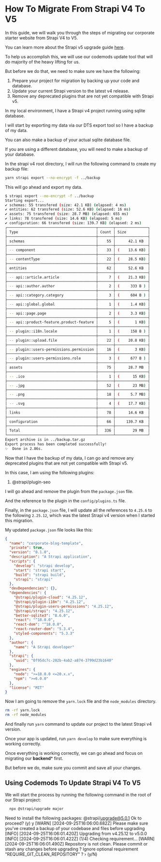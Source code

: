 # How To Migrate From Strapi V4 To V5

In this guide, we will walk you through the steps of migrating our corporate starter website from Strapi V4 to V5.

You can learn more about the Strapi v5 upgrade guide [here](https://docs.strapi.io/dev-docs/migration/v4-to-v5/step-by-step).

To help us accomplish this, we will use our codemods update tool that will do majority of the heavy lifting for us.

But before we do that, we need to make sure we have the following:

1. Prepare your project for migration by backing up your code and database.
2. Update your current Strapi version to the latest v4 release.
3. Remove any deprecated plugins that are not yet compatible with Strapi v5.

In my local environment, I have a Strapi v4 project running using sqlite database.

I will start by exporting my data via our DTS export tool so I have a backup of my data.

You can also make a backup of your actual sqlite database file.

If you are using a different database, you will need to make a backup of your database.

In the strapi v4 root directory, I will run the following command to create my backup file:

``` bash
yarn strapi export --no-encrypt -f ../backup
```

This will go ahead and export my data.

``` bash
$ strapi export --no-encrypt -f ../backup
Starting export...
✔ schemas: 55 transfered (size: 42.1 KB) (elapsed: 4 ms) 
✔ entities: 62 transfered (size: 52.6 KB) (elapsed: 16 ms) 
✔ assets: 75 transfered (size: 28.7 MB) (elapsed: 655 ms) 
✔ links: 78 transfered (size: 14.6 KB) (elapsed: 5 ms) 
✔ configuration: 66 transfered (size: 139.7 KB) (elapsed: 2 ms) 
┌─────────────────────────────────────────┬───────┬───────────────┐
│ Type                                    │ Count │ Size          │
├─────────────────────────────────────────┼───────┼───────────────┤
│ schemas                                 │    55 │      42.1 KB  │
├─────────────────────────────────────────┼───────┼───────────────┤
│ -- component                            │    33 │ (    13.6 KB) │
├─────────────────────────────────────────┼───────┼───────────────┤
│ -- contentType                          │    22 │ (    28.5 KB) │
├─────────────────────────────────────────┼───────┼───────────────┤
│ entities                                │    62 │      52.6 KB  │
├─────────────────────────────────────────┼───────┼───────────────┤
│ -- api::article.article                 │     7 │ (    21.3 KB) │
├─────────────────────────────────────────┼───────┼───────────────┤
│ -- api::author.author                   │     2 │ (     333 B ) │
├─────────────────────────────────────────┼───────┼───────────────┤
│ -- api::category.category               │     3 │ (     604 B ) │
├─────────────────────────────────────────┼───────┼───────────────┤
│ -- api::global.global                   │     1 │ (     1.4 KB) │
├─────────────────────────────────────────┼───────┼───────────────┤
│ -- api::page.page                       │     2 │ (     3.3 KB) │
├─────────────────────────────────────────┼───────┼───────────────┤
│ -- api::product-feature.product-feature │     5 │ (       1 KB) │
├─────────────────────────────────────────┼───────┼───────────────┤
│ -- plugin::i18n.locale                  │     1 │ (     158 B ) │
├─────────────────────────────────────────┼───────┼───────────────┤
│ -- plugin::upload.file                  │    22 │ (    20.8 KB) │
├─────────────────────────────────────────┼───────┼───────────────┤
│ -- plugin::users-permissions.permission │    16 │ (       3 KB) │
├─────────────────────────────────────────┼───────┼───────────────┤
│ -- plugin::users-permissions.role       │     3 │ (     677 B ) │
├─────────────────────────────────────────┼───────┼───────────────┤
│ assets                                  │    75 │      28.7 MB  │
├─────────────────────────────────────────┼───────┼───────────────┤
│ -- .ico                                 │     1 │ (      15 KB) │
├─────────────────────────────────────────┼───────┼───────────────┤
│ -- .jpg                                 │    52 │ (      23 MB) │
├─────────────────────────────────────────┼───────┼───────────────┤
│ -- .png                                 │    18 │ (     5.7 MB) │
├─────────────────────────────────────────┼───────┼───────────────┤
│ -- .svg                                 │     4 │ (    17.7 KB) │
├─────────────────────────────────────────┼───────┼───────────────┤
│ links                                   │    78 │      14.6 KB  │
├─────────────────────────────────────────┼───────┼───────────────┤
│ configuration                           │    66 │     139.7 KB  │
├─────────────────────────────────────────┼───────┼───────────────┤
│ Total                                   │   336 │        29 MB  │
└─────────────────────────────────────────┴───────┴───────────────┘
Export archive is in ../backup.tar.gz
Export process has been completed successfully!
✨  Done in 2.86s.
```

Now that I have the backup of my data, I can go and remove any deprecated plugins that are not yet compatible with Strapi v5.

In this case, I am using the following plugins:

1. @strapi/plugin-seo

I will go ahead and remove the plugin from the `package.json` file.

And the reference to the plugin in the `config/plugins.ts` file.

Finally, in the `package.json` file, I will update all the references to `4.25.6` to the following `2.25.12`, which was the latest Strapi v4 version when I started this migration.

My updated `package.json` file looks like this:

``` json
{
  "name": "corporate-blog-template",
  "private": true,
  "version": "0.1.0",
  "description": "A Strapi application",
  "scripts": {
    "develop": "strapi develop",
    "start": "strapi start",
    "build": "strapi build",
    "strapi": "strapi"
  },
  "devDependencies": {},
  "dependencies": {
    "@strapi/plugin-cloud": "4.25.12",
    "@strapi/plugin-i18n": "4.25.12",
    "@strapi/plugin-users-permissions": "4.25.12",
    "@strapi/strapi": "4.25.12",
    "better-sqlite3": "8.6.0",
    "react": "^18.0.0",
    "react-dom": "^18.0.0",
    "react-router-dom": "5.3.4",
    "styled-components": "5.3.3"
  },
  "author": {
    "name": "A Strapi developer"
  },
  "strapi": {
    "uuid": "0f95dc7c-202b-4ab2-a874-3799d23b1640"
  },
  "engines": {
    "node": ">=18.0.0 <=20.x.x",
    "npm": ">=6.0.0"
  },
  "license": "MIT"
}
```

Now I am going to remove the `yarn.lock` file and the `node_modules` directory.

``` bash
rm -rf yarn.lock
rm -rf node_modules
```

And finally run `yarn` command to update our project to the latest Strapi v4 version.

Once your app is updated, run `yarn develop` to make sure everything is working correctly.

Once everything is working correctly, we can go ahead and focus on migrating our **backend*** first. 

But before we do, make sure you commit and save all your changes.

## Using Codemods To Update Strapi V4 To V5

We will start the process by running the following command in the root of our Strapi project:

``` bash
  npx @strapi/upgrade major
```
Need to install the following packages:
@strapi/upgrade@5.0.1
Ok to proceed? (y) y
[WARN]  [2024-09-25T16:06:00.682Z] Please make sure you've created a backup of your codebase and files before upgrading
[INFO]  [2024-09-25T16:06:01.420Z] Upgrading from v4.25.12 to v5.0.0
[INFO]  [2024-09-25T16:06:01.422Z] (1/4) Checking requirement...
[WARN]  [2024-09-25T16:06:01.490Z] Repository is not clean. Please commit or stash any changes before upgrading
? Ignore optional requirement "REQUIRE_GIT_CLEAN_REPOSITORY" ? › (y/N)






